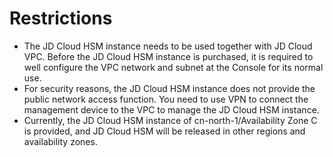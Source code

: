 # Restrictions

- The JD Cloud HSM instance needs to be used together with JD Cloud VPC. Before the JD Cloud HSM instance is purchased, it is required to well configure the VPC network and subnet at the Console for its normal use.
- For security reasons, the JD Cloud HSM instance does not provide the public network access function. You need to use VPN to connect the management device to the VPC to manage the JD Cloud HSM instance.
- Currently, the JD Cloud HSM instance of cn-north-1/Availability Zone C is provided, and JD Cloud HSM will be released in other regions and availability zones.
